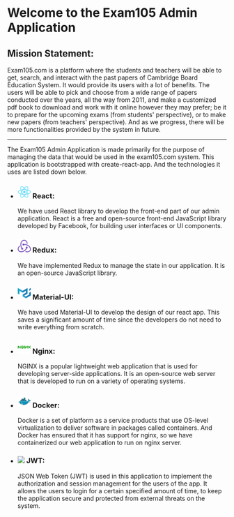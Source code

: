 # Welcome to the Exam105 Admin Application


## Mission Statement: 
Exam105.com is a platform where the students and teachers will be able to get, search, and interact with the past papers of Cambridge Board Education System. It would provide its users with a lot of benefits. The users will be able to pick and choose from a wide range of papers conducted over the years, all the way from 2011, and make a customized pdf book to download and work with it online however they may prefer; be it to prepare for the upcoming exams (from students' perspective), or to make new papers (from teachers' perspective). And as we progress, there will be more functionalities provided by the system in future.

---

The Exam105 Admin Application is made primarily for the purpose of managing the data that would be used in the exam105.com system. This application is bootstrapped with create-react-app. And the technologies it uses are listed down below.
- ### <img src="https://github.com/devicons/devicon/blob/master/icons/react/react-original.svg" width="30"/> React:
   We have used React library to develop the front-end part of our admin application. React is a free and open-source front-end JavaScript library developed by Facebook, for building user interfaces or UI components.  
- ### <img src="https://github.com/devicons/devicon/blob/master/icons/redux/redux-original.svg" width="30"/> Redux:
   We have implemented Redux to manage the state in our application. It is an open-source JavaScript library.
- ### <img src="https://github.com/devicons/devicon/blob/master/icons/materialui/materialui-original.svg" width="30"/> Material-UI:
   We have used Material-UI to develop the design of our react app. This saves a significant amount of time since the developers do not need to write everything from scratch.
- ### <img src="https://github.com/devicons/devicon/blob/master/icons/nginx/nginx-original.svg" width="30"/> Nginx:
   NGINX is a popular lightweight web application that is used for developing server-side applications. It is an open-source web server that is developed to run on a variety of operating systems.
- ### <img src="https://github.com/devicons/devicon/blob/master/icons/docker/docker-original.svg" width="30"/> Docker: 
   Docker is a set of platform as a service products that use OS-level virtualization to deliver software in packages called containers. And Docker has ensured that it has support for nginx, so we have containerized our web application to run on nginx server. 
- ### <img src="https://cdn.worldvectorlogo.com/logos/jwt-3.svg" width="30"/> JWT:
   JSON Web Token (JWT) is used in this application to implement the authorization and session management for the users of the app. It allows the users to login for a certain specified amount of time, to keep the application secure and protected from external threats on the system.
